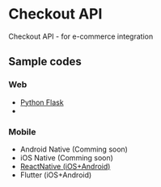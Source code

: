 # Checkout API
Checkout API - for e-commerce integration

## Sample codes
### Web
* [Python Flask](https://github.com/ubill24/checkout-api/tree/master/examples/web/flask)
* [arbitrary case-insensitive reference text]: https://www.mozilla.org
### Mobile
* Android Native (Comming soon)
* iOS Native (Comming soon)
* [ReactNative (iOS+Android)](https://github.com/ubill24/checkout-api/tree/master/examples/mobile/react)
* Flutter (iOS+Android)
